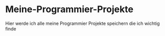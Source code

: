 # Meine-Programmier-Projekte
Hier werde ich alle meine Programmier Projekte speichern die ich wichtig finde
